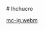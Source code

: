 #   l h c h u c r o 



[mc-ig.webm](https://github.com/user-attachments/assets/dec515cf-22fa-4d29-8309-49ba1d0b0a25)

